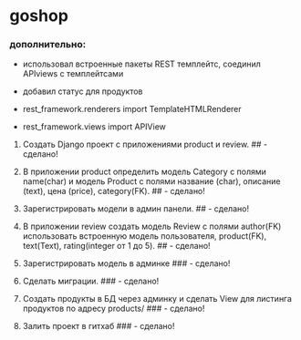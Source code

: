 # goshop

### дополнительно:

- использовал встроенные пакеты REST темплейтс, соединил APIviews с темплейтсами
- добавил статус для продуктов

- rest_framework.renderers import TemplateHTMLRenderer
- rest_framework.views import APIView



1. Создать Django проект с приложениями product и review. ## - сделано!

2. В приложении product определить модель Category c полями name(char)  и модель Product с полями название (char), описание (text), цена (price), category(FK).  ## - сделано!

4. Зарегистрировать модели в админ панели.   ##  - сделано!

5. В приложении review создать модель Review с полями author(FK) использовать встроенную модель пользователя, product(FK), text(Text), rating(integer от 1 до 5).  ## - сделано!

6. Зарегистрировать модель в админке       ### - сделано!

7. Сделать миграции.  ### - сделано!

8. Создать продукты в БД через админку и сделать View для листинга продуктов по адресу products/  ### - сделано!

9. Залить проект в гитхаб    ### - сделано!

